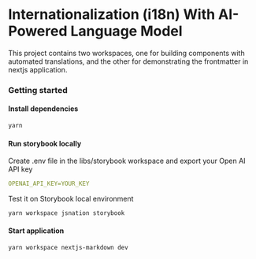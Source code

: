 # Internationalization (i18n) With AI-Powered Language Model

This project contains two workspaces, one for building components with automated
translations, and the other for demonstrating the frontmatter in nextjs
application. <br>

### Getting started

#### Install dependencies

```sh
yarn
```

#### Run storybook locally

Create .env file in the libs/storybook workspace and export your Open AI API key

```yaml
OPENAI_API_KEY=YOUR_KEY
```

Test it on Storybook local environment

```sh
yarn workspace jsnation storybook
```

#### Start application

```sh
yarn workspace nextjs-markdown dev
```
